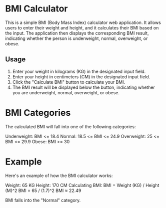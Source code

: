 # BMI Calculator

This is a simple BMI (Body Mass Index) calculator web application. It allows users to enter their weight and height, and it calculates their BMI based on the input. The application then displays the corresponding BMI result, indicating whether the person is underweight, normal, overweight, or obese.

## Usage

1. Enter your weight in kilograms (KG) in the designated input field.
2. Enter your height in centimeters (CM) in the designated input field.
3. Click the "Calculate BMI" button to calculate your BMI.
4. The BMI result will be displayed below the button, indicating whether you are underweight, normal, overweight, or obese.

# BMI Categories
The calculated BMI will fall into one of the following categories:

Underweight: BMI <= 18.4
Normal: 18.5 <= BMI <= 24.9
Overweight: 25 <= BMI <= 29.9
Obese: BMI >= 30

# Example
Here's an example of how the BMI calculator works:

Weight: 65 KG
Height: 170 CM
Calculating BMI:
BMI = Weight (KG) / Height (M)^2
BMI = 65 / (1.7)^2
BMI ≈ 22.49

BMI falls into the "Normal" category.

